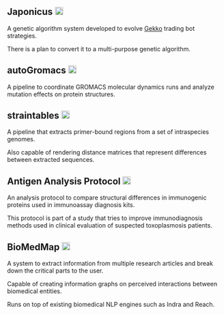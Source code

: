 ## Japonicus [<img src="github-mark.png" width="19">](https://github.com/Gab0/japonicus)

A genetic algorithm system developed to evolve [Gekko]() trading bot strategies.

There is a plan to convert it to a multi-purpose genetic algorithm.

## autoGromacs [<img src="github-mark.png" width="19">](https://github.com/Gab0/auto-gromacs)

A pipeline to coordinate GROMACS molecular dynamics runs and analyze mutation effects on protein structures.

## straintables [<img src="github-mark.png" width="19">](https://github.com/Gab0/straintables)

A pipeline that extracts primer-bound regions from a set of intraspecies genomes.

Also capable of rendering distance matrices that represent differences between extracted sequences.

## Antigen Analysis Protocol [<img src="github-mark.png" width="19">](https://github.com/Gab0/toxo-immunodiagnosis-protocol)

An analysis protocol to compare structural differences in immunogenic proteins used in immunoassay diagnosis kits.

This protocol is part of a study that tries to improve immunodiagnosis methods used in clinical evaluation of suspected toxoplasmosis patients.

## BioMedMap [<img src="github-mark.png" width="19">](https://github.com/Gab0/biomedmap)

A system to extract information from multiple research articles and
break down the critical parts to the user. 

Capable of creating information graphs on perceived interactions between biomedical entities. 

Runs on top of existing biomedical NLP engines such as Indra and Reach.
